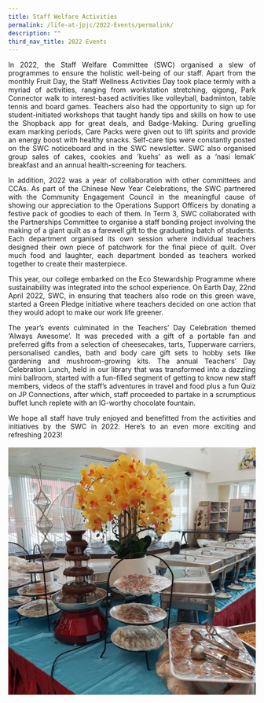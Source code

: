 ```yaml
---
title: Staff Welfare Activities
permalink: /life-at-jpjc/2022-Events/permalink/
description: ""
third_nav_title: 2022 Events
---
```

<div align=justify>

In 2022, the Staff Welfare Committee (SWC) organised a slew of programmes to ensure the holistic well-being of our staff. Apart from the monthly Fruit Day, the Staff Wellness Activities Day took place termly with a myriad of activities, ranging from workstation stretching, qigong, Park Connector walk to interest-based activities like volleyball, badminton, table tennis and board games. Teachers also had the opportunity to sign up for student-initiated workshops that taught handy tips and skills on how to use the Shopback app for great deals, and Badge-Making. During gruelling exam marking periods, Care Packs were given out to lift spirits and provide an energy boost with healthy snacks. Self-care tips were constantly posted on the SWC noticeboard and in the SWC newsletter. SWC also organised group sales of cakes, cookies and ’kuehs’ as well as a ‘nasi lemak’ breakfast and an annual health-screening for teachers.

In addition, 2022 was a year of collaboration with other committees and CCAs. As part of the Chinese New Year Celebrations, the SWC partnered with the Community Engagement Council in the meaningful cause of showing our appreciation to the Operations Support Officers by donating a festive pack of goodies to each of them. In Term 3, SWC collaborated with the Partnerships Committee to organise a staff bonding project involving the making of a giant quilt as a farewell gift to the graduating batch of students. Each department organised its own session where individual teachers designed their own piece of patchwork for the final piece of quilt. Over much food and laughter, each department bonded as teachers worked together to create their masterpiece.

This year, our college embarked on the Eco Stewardship Programme where sustainability was integrated into the school experience. On Earth Day, 22nd April 2022, SWC, in ensuring that teachers also rode on this green wave, started a Green Pledge initiative where teachers decided on one action that they would adopt to make our work life greener.

The year’s events culminated in the Teachers’ Day Celebration themed ‘Always Awesome’. It was preceded with a gift of a portable fan and preferred gifts from a selection of cheesecakes, tarts, Tupperware carriers, personalised candles, bath and body care gift sets to hobby sets like gardening and mushroom-growing kits. The annual Teachers’ Day Celebration Lunch, held in our library that was transformed into a dazzling mini ballroom, started with a fun-filled segment of getting to know new staff members, videos of the staff’s adventures in travel and food plus a fun Quiz on JP Connections, after which, staff proceeded to partake in a scrumptious buffet lunch replete with an IG-worthy chocolate fountain.

We hope all staff have truly enjoyed and benefitted from the activities and initiatives by the SWC in 2022. Here’s to an even more exciting and refreshing 2023! </div>

![A sumptuous buffet lunch on Teachers Day](/images/Life%20@%20JPJC/2022%20Events/Staff%20Welfare%20Activities/A%20sumptuous%20buffet%20lunch%20on%20Teachers_%20Day.jpeg)


